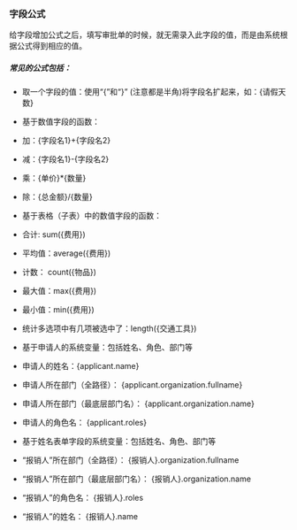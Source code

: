 ### 字段公式

给字段增加公式之后，填写审批单的时候，就无需录入此字段的值，而是由系统根据公式得到相应的值。

##### 常见的公式包括：

- 取一个字段的值：使用“{”和“}” (注意都是半角)将字段名扩起来，如：{请假天数}
- 基于数值字段的函数：

 - 加：{字段名1}+{字段名2}
 - 减：{字段名1}-{字段名2}
 - 乘：{单价}*{数量}
 - 除：{总金额}/{数量}
  
- 基于表格（子表）中的数值字段的函数：

 - 合计:   sum({费用})
 - 平均值：average({费用})
 - 计数：  count({物品})
 - 最大值：max({费用})
 - 最小值：min({费用})

- 统计多选项中有几项被选中了：length({交通工具})

- 基于申请人的系统变量：包括姓名、角色、部门等
   
 - 申请人的姓名：{applicant.name} 
 - 申请人所在部门（全路径）： {applicant.organization.fullname}
 - 申请人所在部门（最底层部门名）： {applicant.organization.name}
 - 申请人的角色名： {applicant.roles} 

- 基于姓名表单字段的系统变量：包括姓名、角色、部门等

 - “报销人”所在部门（全路径）： {报销人}.organization.fullname 
 - “报销人”所在部门（最底层部门名）： {报销人}.organization.name 
 - “报销人”的角色名： {报销人}.roles
 - “报销人”的姓名： {报销人}.name
